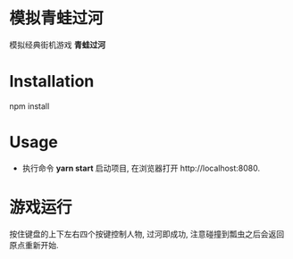 # 模拟青蛙过河
  模拟经典街机游戏 **青蛙过河**

# Installation
  npm install

# Usage
  - 执行命令 **yarn start** 启动项目, 在浏览器打开 http://localhost:8080.
# 游戏运行
  按住键盘的上下左右四个按键控制人物, 过河即成功, 注意碰撞到瓢虫之后会返回原点重新开始.
